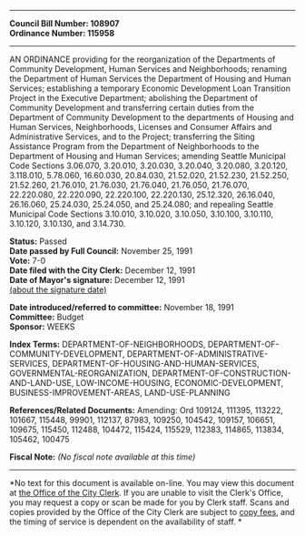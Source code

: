 * * * * *  
  
**Council Bill Number: [](#h0)[](#h2)108907**   
**Ordinance Number: 115958**  
  
* * * * *  
  
AN ORDINANCE providing for the reorganization of the Departments of Community Development, Human Services and Neighborhoods; renaming the Department of Human Services the Department of Housing and Human Services; establishing a temporary Economic Development Loan Transition Project in the Executive Department; abolishing the Department of Community Development and transferring certain duties from the Department of Community Development to the departments of Housing and Human Services, Neighborhoods, Licenses and Consumer Affairs and Administrative Services, and to the Project; transferring the Siting Assistance Program from the Department of Neighborhoods to the Department of Housing and Human Services; amending Seattle Municipal Code Sections 3.06.070, 3.20.010, 3.20.030, 3.20.040, 3.20.080, 3.20.120, 3.118.010, 5.78.060, 16.60.030, 20.84.030, 21.52.020, 21.52.230, 21.52.250, 21.52.260, 21.76.010, 21.76.030, 21.76.040, 21.76.050, 21.76.070, 22.220.080, 22.220.090, 22.220.100, 22.220.130, 25.12.320, 26.16.040, 26.16.060, 25.24.030, 25.24.050, and 25.24.080; and repealing Seattle Municipal Code Sections 3.10.010, 3.10.020, 3.10.050, 3.10.100, 3.10.110, 3.10.120, 3.10.130, and 3.14.730.  
  
**Status:** Passed   
**Date passed by Full Council:** November 25, 1991   
**Vote:** 7-0   
**Date filed with the City Clerk:** December 12, 1991   
**Date of Mayor's signature:** December 12, 1991   
[(about the signature date)](/~public/approvaldate.htm)   
  
  
**Date introduced/referred to committee:** November 18, 1991   
**Committee:** Budget   
**Sponsor:** WEEKS   
  
**Index Terms:** DEPARTMENT-OF-NEIGHBORHOODS, DEPARTMENT-OF-COMMUNITY-DEVELOPMENT, DEPARTMENT-OF-ADMINISTRATIVE-SERVICES, DEPARTMENT-OF-HOUSING-AND-HUMAN-SERVICES, GOVERNMENTAL-REORGANIZATION, DEPARTMENT-OF-CONSTRUCTION-AND-LAND-USE, LOW-INCOME-HOUSING, ECONOMIC-DEVELOPMENT, BUSINESS-IMPROVEMENT-AREAS, LAND-USE-PLANNING  
  
**References/Related Documents:** Amending: Ord 109124, 111395, 113222, 101667, 115448, 99901, 112137, 87983, 109250, 104542, 109157, 106651, 109675, 115450, 112488, 104472, 115424, 115529, 112383, 114865, 113834, 105462, 100475  
  
**Fiscal Note:** *(No fiscal note available at this time)*  
  
* * * * *  
  
*No text for this document is available on-line. You may view this document at [the Office of the City Clerk](http://www.seattle.gov/leg/clerk/contactUs.htm). If you are unable to visit the Clerk's Office, you may request a copy or scan be made for you by Clerk staff. Scans and copies provided by the Office of the City Clerk are subject to [copy fees](http://clerk.seattle.gov/~public/clerkfees.htm), and the timing of service is dependent on the availability of staff. *  
  
  
